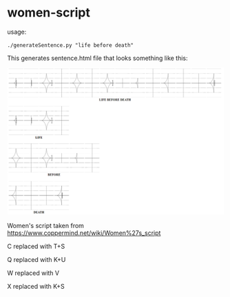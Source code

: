 # women-script
usage:

    ./generateSentence.py "life before death"

This generates sentence.html file that looks something like this:

![](preview.png?raw=true)

Women's script taken from https://www.coppermind.net/wiki/Women%27s_script

C replaced with T+S

Q replaced with K+U

W replaced with V

X replaced with K+S

